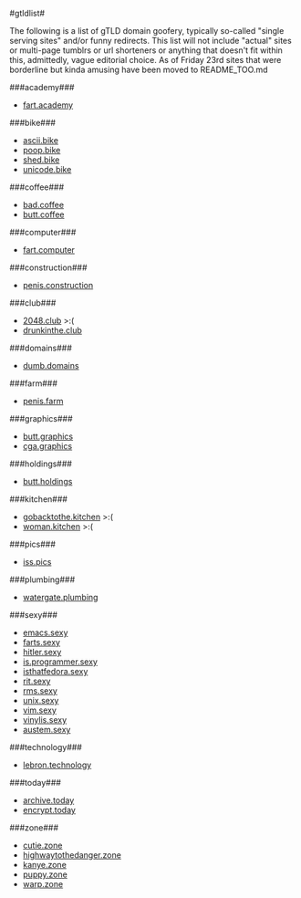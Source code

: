 #gtldlist#


The following is a list of gTLD domain goofery, typically so-called "single serving sites" and/or funny redirects. This list will not include "actual" sites or multi-page tumblrs or url shorteners or anything that doesn't fit within this, admittedly, vague editorial choice. As of Friday 23rd sites that were borderline but kinda amusing have been moved to README_TOO.md


###academy###
* [fart.academy](http://fart.academy)

###bike###
* [ascii.bike](http://ascii.bike)
* [poop.bike](http://poop.bike)
* [shed.bike](http://shed.bike)
* [unicode.bike](http://unicode.bike)

###coffee###
* [bad.coffee](http://bad.coffee)
* [butt.coffee](http://butt.coffee)

###computer###
* [fart.computer](http://fart.computer)

###construction###
* [penis.construction](http://penis.construction)

###club###
* [2048.club](http://2048.club/) >:(
* [drunkinthe.club](http://drunkinthe.club)

###domains###
* [dumb.domains](http://dumb.domains)

###farm###
* [penis.farm](http://penis.farm)

###graphics###
* [butt.graphics](http://butt.graphics)
* [cga.graphics](http://cga.graphics)

###holdings###
* [butt.holdings](http://butt.holdings)

###kitchen###
* [gobacktothe.kitchen](http://gobacktothe.kitchen/) >:(
* [woman.kitchen](http://woman.kitchen/) >:(

###pics###
* [iss.pics](http://www.iss.pics/)

###plumbing###
* [watergate.plumbing](http://watergate.plumbing)

###sexy###
* [emacs.sexy](http://vim.sexy)
* [farts.sexy](http://farts.sexy)
* [hitler.sexy](http://hitler.sexy)
* [is.programmer.sexy](http://is.programmer.sexy/)
* [isthatfedora.sexy](http://isthatfedora.sexy)
* [rit.sexy](http://rit.sexy)
* [rms.sexy](https://rms.sexy)
* [unix.sexy](http://unix.sexy)
* [vim.sexy](http://vim.sexy)
* [vinylis.sexy](http://www.vinylis.sexy)
* [austem.sexy](http://austen.sexy)

###technology###
* [lebron.technology](http://lebron.technology/)

###today###
* [archive.today](http://archive.today)
* [encrypt.today](https://encrypt.today)

###zone###
* [cutie.zone](http://cutie.zone)
* [highwaytothedanger.zone](http://highwaytothedanger.zone)
* [kanye.zone](http://kanye.zone)
* [puppy.zone](http://puppy.zone)
* [warp.zone](http://warp.zone)


